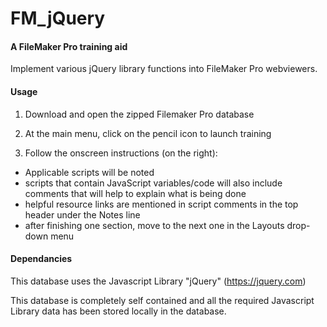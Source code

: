 # FM_jQuery

#### A FileMaker Pro training aid

Implement various jQuery library functions into FileMaker Pro webviewers.

#### Usage

1. Download and open the zipped Filemaker Pro database

2. At the main menu, click on the pencil icon to launch training

3. Follow the onscreen instructions (on the right):
  * Applicable scripts will be noted
  * scripts that contain JavaScript variables/code will also include comments that will help to explain what is being done
  * helpful resource links are mentioned in script comments in the top header under the Notes line
  * after finishing one section, move to the next one in the Layouts drop-down menu


#### Dependancies

This database uses the Javascript Library "jQuery" (https://jquery.com)

This database is completely self contained and all the required Javascript Library data has been stored locally in the database.
